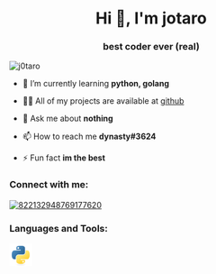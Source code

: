 <h1 align="center">Hi 👋, I'm jotaro</h1>
<h3 align="center">best coder ever (real)</h3>

<p align="left"> <img src="https://komarev.com/ghpvc/?username=j0taro&label=Profile%20views&color=0e75b6&style=flat" alt="j0taro" /> </p>

- 🌱 I’m currently learning **python, golang**

- 👨‍💻 All of my projects are available at [github](github)

- 💬 Ask me about **nothing**

- 📫 How to reach me **dynasty#3624**

- ⚡ Fun fact **im the best**

<h3 align="left">Connect with me:</h3>
<p align="left">
<a href="https://discord.gg/822132948769177620" target="blank"><img align="center" src="https://raw.githubusercontent.com/rahuldkjain/github-profile-readme-generator/master/src/images/icons/Social/discord.svg" alt="822132948769177620" height="30" width="40" /></a>
</p>

<h3 align="left">Languages and Tools:</h3>
<p align="left"> <a href="https://www.python.org" target="_blank" rel="noreferrer"> <img src="https://raw.githubusercontent.com/devicons/devicon/master/icons/python/python-original.svg" alt="python" width="40" height="40"/> </a> </p>

